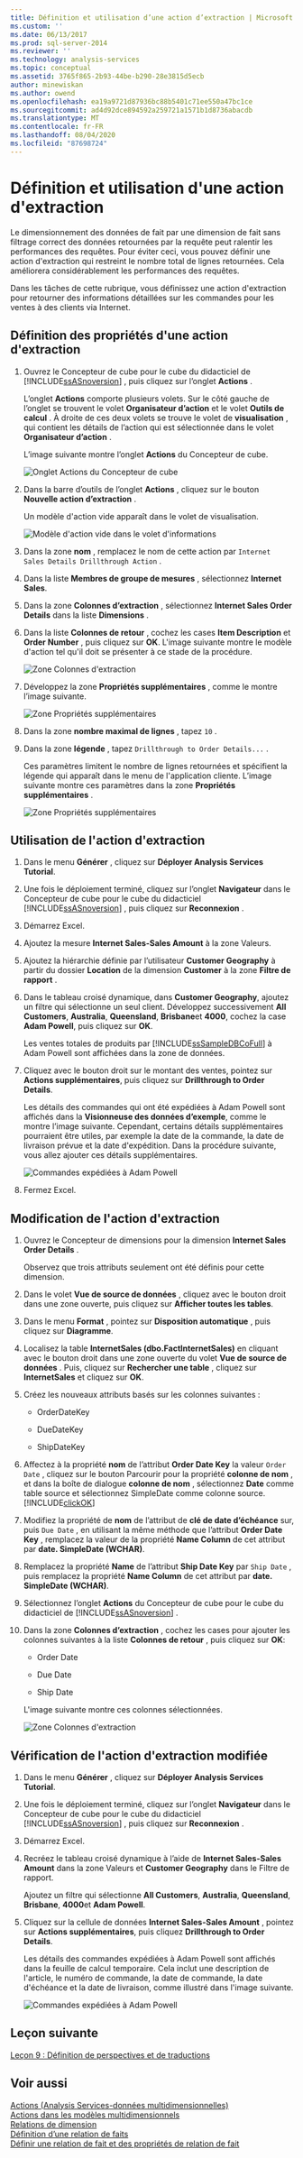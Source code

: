 ```yaml
---
title: Définition et utilisation d’une action d’extraction | Microsoft Docs
ms.custom: ''
ms.date: 06/13/2017
ms.prod: sql-server-2014
ms.reviewer: ''
ms.technology: analysis-services
ms.topic: conceptual
ms.assetid: 3765f865-2b93-44be-b290-28e3815d5ecb
author: minewiskan
ms.author: owend
ms.openlocfilehash: ea19a9721d87936bc88b5401c71ee550a47bc1ce
ms.sourcegitcommit: ad4d92dce894592a259721a1571b1d8736abacdb
ms.translationtype: MT
ms.contentlocale: fr-FR
ms.lasthandoff: 08/04/2020
ms.locfileid: "87698724"
---
```

# <a name="defining-and-using-a-drillthrough-action"></a>Définition et utilisation d'une action d'extraction
  Le dimensionnement des données de fait par une dimension de fait sans filtrage correct des données retournées par la requête peut ralentir les performances des requêtes. Pour éviter ceci, vous pouvez définir une action d'extraction qui restreint le nombre total de lignes retournées. Cela améliorera considérablement les performances des requêtes.  
  
 Dans les tâches de cette rubrique, vous définissez une action d'extraction pour retourner des informations détaillées sur les commandes pour les ventes à des clients via Internet.  
  
## <a name="defining-the-drillthrough-action-properties"></a>Définition des propriétés d'une action d'extraction  
  
1.  Ouvrez le Concepteur de cube pour le cube du didacticiel de [!INCLUDE[ssASnoversion](../includes/ssasnoversion-md.md)] , puis cliquez sur l’onglet **Actions** .  
  
     L’onglet **Actions** comporte plusieurs volets. Sur le côté gauche de l’onglet se trouvent le volet **Organisateur d’action** et le volet **Outils de calcul** . À droite de ces deux volets se trouve le volet de **visualisation** , qui contient les détails de l’action qui est sélectionnée dans le volet **Organisateur d’action** .  
  
     L’image suivante montre l’onglet **Actions** du Concepteur de cube.  
  
     ![Onglet Actions du Concepteur de cube](../../2014/tutorials/media/l8-action1.gif "Onglet Actions du Concepteur de cube")  
  
2.  Dans la barre d’outils de l’onglet **Actions** , cliquez sur le bouton **Nouvelle action d’extraction** .  
  
     Un modèle d'action vide apparaît dans le volet de visualisation.  
  
     ![Modèle d'action vide dans le volet d'informations](../../2014/tutorials/media/l8-action2.gif "Modèle d'action vide dans le volet d'informations")  
  
3.  Dans la zone **nom** , remplacez le nom de cette action par `Internet Sales Details Drillthrough Action` .  
  
4.  Dans la liste **Membres de groupe de mesures** , sélectionnez **Internet Sales**.  
  
5.  Dans la zone **Colonnes d’extraction** , sélectionnez **Internet Sales Order Details** dans la liste **Dimensions** .  
  
6.  Dans la liste **Colonnes de retour** , cochez les cases **Item Description** et **Order Number** , puis cliquez sur **OK**. L'image suivante montre le modèle d'action tel qu'il doit se présenter à ce stade de la procédure.  
  
     ![Zone Colonnes d'extraction](../../2014/tutorials/media/l8-action3.gif "Zone Colonnes d'extraction")  
  
7.  Développez la zone **Propriétés supplémentaires** , comme le montre l’image suivante.  
  
     ![Zone Propriétés supplémentaires](../../2014/tutorials/media/l8-action4.gif "Zone Propriétés supplémentaires")  
  
8.  Dans la zone **nombre maximal de lignes** , tapez `10` .  
  
9. Dans la zone **légende** , tapez `Drillthrough to Order Details...` .  
  
     Ces paramètres limitent le nombre de lignes retournées et spécifient la légende qui apparaît dans le menu de l'application cliente. L’image suivante montre ces paramètres dans la zone **Propriétés supplémentaires** .  
  
     ![Zone Propriétés supplémentaires](../../2014/tutorials/media/l8-action5.gif "Zone Propriétés supplémentaires")  
  
## <a name="using-the-drillthrough-action"></a>Utilisation de l'action d'extraction  
  
1.  Dans le menu **Générer** , cliquez sur **Déployer Analysis Services Tutorial**.  
  
2.  Une fois le déploiement terminé, cliquez sur l’onglet **Navigateur** dans le Concepteur de cube pour le cube du didacticiel [!INCLUDE[ssASnoversion](../includes/ssasnoversion-md.md)] , puis cliquez sur **Reconnexion** .  
  
3.  Démarrez Excel.  
  
4.  Ajoutez la mesure **Internet Sales-Sales Amount** à la zone Valeurs.  
  
5.  Ajoutez la hiérarchie définie par l’utilisateur **Customer Geography** à partir du dossier **Location** de la dimension **Customer** à la zone **Filtre de rapport** .  
  
6.  Dans le tableau croisé dynamique, dans **Customer Geography**, ajoutez un filtre qui sélectionne un seul client. Développez successivement **All Customers**, **Australia**, **Queensland**, **Brisbane**et **4000**, cochez la case **Adam Powell**, puis cliquez sur **OK**.  
  
     Les ventes totales de produits par [!INCLUDE[ssSampleDBCoFull](../includes/sssampledbcofull-md.md)] à Adam Powell sont affichées dans la zone de données.  
  
7.  Cliquez avec le bouton droit sur le montant des ventes, pointez sur **Actions supplémentaires**, puis cliquez sur **Drillthrough to Order Details**.  
  
     Les détails des commandes qui ont été expédiées à Adam Powell sont affichés dans la **Visionneuse des données d’exemple**, comme le montre l’image suivante. Cependant, certains détails supplémentaires pourraient être utiles, par exemple la date de la commande, la date de livraison prévue et la date d'expédition. Dans la procédure suivante, vous allez ajouter ces détails supplémentaires.  
  
     ![Commandes expédiées à Adam Powell](../../2014/tutorials/media/l8-action6.gif "Commandes expédiées à Adam Powell")  
  
8.  Fermez Excel.  
  
## <a name="modifying-the-drillthrough-action"></a>Modification de l'action d'extraction  
  
1.  Ouvrez le Concepteur de dimensions pour la dimension **Internet Sales Order Details** .  
  
     Observez que trois attributs seulement ont été définis pour cette dimension.  
  
2.  Dans le volet **Vue de source de données** , cliquez avec le bouton droit dans une zone ouverte, puis cliquez sur **Afficher toutes les tables**.  
  
3.  Dans le menu **Format** , pointez sur **Disposition automatique** , puis cliquez sur **Diagramme**.  
  
4.  Localisez la table **InternetSales (dbo.FactInternetSales)** en cliquant avec le bouton droit dans une zone ouverte du volet **Vue de source de données** . Puis, cliquez sur **Rechercher une table** , cliquez sur **InternetSales** et cliquez sur **OK**.  
  
5.  Créez les nouveaux attributs basés sur les colonnes suivantes :  
  
    -   OrderDateKey  
  
    -   DueDateKey  
  
    -   ShipDateKey  
  
6.  Affectez à la propriété **nom** de l’attribut **Order Date Key** la valeur `Order Date` , cliquez sur le bouton Parcourir pour la propriété **colonne de nom** , et dans la boîte de dialogue **colonne de nom** , sélectionnez **Date** comme table source et sélectionnez SimpleDate comme colonne source. [!INCLUDE[clickOK](../includes/clickok-md.md)]  
  
7.  Modifiez la propriété de **nom** de l’attribut de **clé de date d’échéance** sur, puis `Due Date` , en utilisant la même méthode que l’attribut **Order Date Key** , remplacez la valeur de la propriété **Name Column** de cet attribut par **date. SimpleDate (WCHAR)**.  
  
8.  Remplacez la propriété **Name** de l’attribut **Ship Date Key** par `Ship Date` , puis remplacez la propriété **Name Column** de cet attribut par **date. SimpleDate (WCHAR)**.  
  
9. Sélectionnez l’onglet **Actions** du Concepteur de cube pour le cube du didacticiel de [!INCLUDE[ssASnoversion](../includes/ssasnoversion-md.md)] .  
  
10. Dans la zone **Colonnes d’extraction** , cochez les cases pour ajouter les colonnes suivantes à la liste **Colonnes de retour** , puis cliquez sur **OK**:  
  
    -   Order Date  
  
    -   Due Date  
  
    -   Ship Date  
  
     L'image suivante montre ces colonnes sélectionnées.  
  
     ![Zone Colonnes d'extraction](../../2014/tutorials/media/l8-action7.gif "Zone Colonnes d'extraction")  
  
## <a name="reviewing-the-modified-drillthrough-action"></a>Vérification de l'action d'extraction modifiée  
  
1.  Dans le menu **Générer** , cliquez sur **Déployer Analysis Services Tutorial**.  
  
2.  Une fois le déploiement terminé, cliquez sur l’onglet **Navigateur** dans le Concepteur de cube pour le cube du didacticiel [!INCLUDE[ssASnoversion](../includes/ssasnoversion-md.md)] , puis cliquez sur **Reconnexion** .  
  
3.  Démarrez Excel.  
  
4.  Recréez le tableau croisé dynamique à l’aide de **Internet Sales-Sales Amount** dans la zone Valeurs et **Customer Geography** dans le Filtre de rapport.  
  
     Ajoutez un filtre qui sélectionne **All Customers**, **Australia**, **Queensland**, **Brisbane**, **4000**et **Adam Powell**.  
  
5.  Cliquez sur la cellule de données **Internet Sales-Sales Amount** , pointez sur **Actions supplémentaires**, puis cliquez **Drillthrough to Order Details**.  
  
     Les détails des commandes expédiées à Adam Powell sont affichés dans la feuille de calcul temporaire. Cela inclut une description de l'article, le numéro de commande, la date de commande, la date d'échéance et la date de livraison, comme illustré dans l'image suivante.  
  
     ![Commandes expédiées à Adam Powell](../../2014/tutorials/media/l8-action8.gif "Commandes expédiées à Adam Powell")  
  
## <a name="next-lesson"></a>Leçon suivante  
 [Leçon 9 : Définition de perspectives et de traductions](lesson-9-defining-perspectives-and-translations.md)  
  
## <a name="see-also"></a>Voir aussi  
 [Actions &#40;Analysis Services-données multidimensionnelles&#41;](multidimensional-models/actions-analysis-services-multidimensional-data.md)   
 [Actions dans les modèles multidimensionnels](multidimensional-models/actions-in-multidimensional-models.md)   
 [Relations de dimension](multidimensional-models-olap-logical-cube-objects/dimension-relationships.md)   
 [Définition d’une relation de faits](lesson-5-2-defining-a-fact-relationship.md)   
 [Définir une relation de fait et des propriétés de relation de fait](multidimensional-models/define-a-fact-relationship-and-fact-relationship-properties.md)  
  
  

